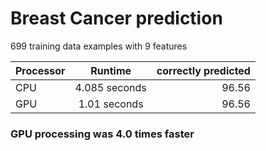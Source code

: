 # Breast Cancer prediction


699 training data examples with 9 features


| Processor | Runtime | correctly predicted | 
| ------------- |:----------------:| ---------------:|
| CPU | 4.085 seconds | 96.56 | 
| GPU | 1.01 seconds | 96.56 | 


### GPU processing was 4.0 times faster
